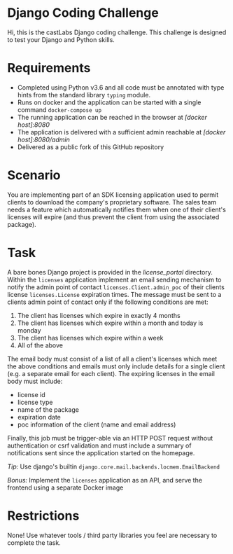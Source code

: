 Django Coding Challenge
=======================

Hi, this is the castLabs Django coding challenge. This challenge is designed to test your Django and Python skills.

Requirements
============

- Completed using Python v3.6 and all code must be annotated with type hints from the standard library `typing` module.
- Runs on docker and the application can be started with a single command `docker-compose up`
- The running application can be reached in the browser at *[docker host]:8080*
- The application is delivered with a sufficient admin reachable at *[docker host]:8080/admin*
- Delivered as a public fork of this GitHub repository

Scenario
========

You are implementing part of an SDK licensing application used to permit clients to download the company's proprietary software. The sales team needs a feature which automatically notifies them when one of their client's licenses will expire (and thus prevent the client from using the associated package).

Task
====

A bare bones Django project is provided in the *license_portal* directory. Within the `licenses` application implement an email sending mechanism to notify the admin point of contact `licenses.Client.admin_poc` of their clients license `licenses.License` expiration times. The message must be sent to a clients admin point of contact only if the following conditions are met:

1) The client has licenses which expire in exactly 4 months
2) The client has licenses which expire within a month and today is monday
3) The client has licenses which expire within a week
4) All of the above

The email body must consist of a list of all a client's licenses which meet the above conditions and emails must only include details for a single client (e.g. a separate email for each client). The expiring licenses in the email body must include:

- license id
- license type
- name of the package
- expiration date
- poc information of the client (name and email address)

Finally, this job must be trigger-able via an HTTP POST request without authentication or csrf validation and must include a summary of notifications sent since the application started on the homepage.

_Tip:_ Use django's builtin `django.core.mail.backends.locmem.EmailBackend`

_Bonus:_ Implement the `licenses` application as an API, and serve the frontend using a separate Docker image

Restrictions
============

None! Use whatever tools / third party libraries you feel are necessary to complete the task.

